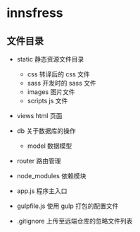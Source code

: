 # innsfress

## 文件目录
+ static 静态资源文件目录
  - css     转译后的 css 文件
  - sass     开发时的 sass 文件
  - images    图片文件
  - scripts   js 文件

+ views  html 页面

+ db 关于数据库的操作
  - model 数据模型

+ router 路由管理

+ node_modules 依赖模块

+ app.js 程序主入口

+ gulpfile.js 使用 gulp 打包的配置文件

+ .gitignore 上传至远端仓库的忽略文件列表


